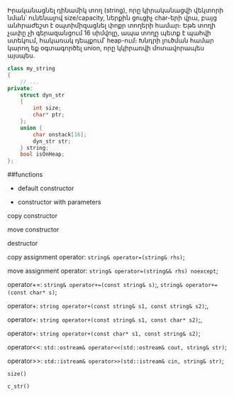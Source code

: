 Իրականացնել դինամիկ տող (string), որը կիրականացվի վեկտորի նման՝ ունենալով size/capacity, ներքին ցուցիչ char-երի վրա, բայց անհրաժեշտ է օպտիմիզացնել փոքր տողերի համար։ Եթե տողի չափը չի գերազանցում 16 սիմվոլը, ապա տողը պետք է պահվի ստեկում, հակառակ դեպքում՝ heap-ում։ Խնդրի լուծման համար կարող եք օգտագործել union, որը կկիրառվի մոտավորապես այսպես.

```cpp
class my_string 
{ 
    // ...
private: 
    struct dyn_str 
    { 
        int size; 
        char* ptr;
    }; 
    union { 
        char onstack[16]; 
        dyn_str str; 
    } string;
    bool isOnHeap;
};
```
##functions

- default constructor

- constructor with parameters

copy constructor

move constructor

destructor

copy assignment operator: `string& operator=(string& rhs)`;

move assignment operator: `string& operator=(string&& rhs) noexcept`;

operator+=: `string& operator+=(const string& s)`;, 
            `string& operator+=(const char* s)`;

operator+: `string operator+(const string& s1, const string& s2)`;, 
            
operator+:  `string operator+(const string& s1, const char* s2)`;, 
            
operator+:   `string operator+(const char* s1, const string& s2)`;


operator<<: `std::ostream& operator<<(std::ostream& cout, string& str)`;

operator>>: `std::istream& operator>>(std::istream& cin, string& str)`;

`size()`

`c_str()`
